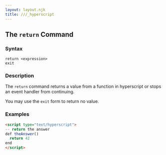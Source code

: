 ```yaml
---
layout: layout.njk
title: ///_hyperscript
---
```


## The `return` Command

### Syntax

```ebnf
return <expression>
exit
```

### Description

The `return` command returns a value from a function in hyperscript or stops an event handler from continuing.

You may use the `exit` form to return no value.

### Examples

```html
<script type="text/hyperscript">
-- return the answer
def theAnswer()
  return 42
end
</script>
```